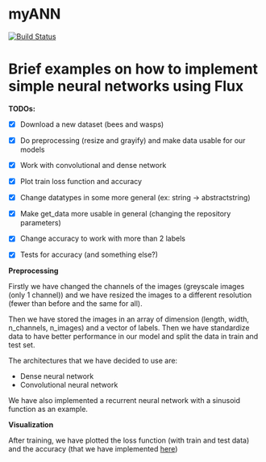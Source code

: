 # myANN

[![Build Status](https://github.com/paola-serra-sdg/myANN.jl/actions/workflows/CI.yml/badge.svg?branch=master)](https://github.com/paola-serra-sdg/myANN.jl/actions/workflows/CI.yml?query=branch%3Amaster)

# Brief examples on how to implement simple neural networks using Flux


**TODOs:**

- [x] Download a new dataset (bees and wasps)
- [x] Do preprocessing (resize and grayify) and make data usable for our models
- [x] Work with convolutional and dense network
- [x] Plot train loss function and accuracy
- [x] Change datatypes in some more general (ex: string -> abstractstring)
- [x] Make get_data more usable in general (changing the repository parameters)
- [x] Change accuracy to work with more than 2 labels
- [x] Tests for accuracy (and something else?)



**Preprocessing**

Firstly we have changed the channels of the images (greyscale images (only 1 channel)) and we have resized the images to a different resolution (fewer than before and the same for all).

Then we have stored the images in an array of dimension (length, width, n_channels, n_images) and a vector of labels. Then we have standardize data to have better performance in our model and split the data in train and test set.

The architectures that we have decided to use are:
- Dense neural network
- Convolutional neural network

We have also implemented a recurrent neural network with a sinusoid function as an example.

**Visualization**

After training, we have plotted the loss function (with train and test data) and the accuracy (that we have implemented [here](./src/metrics.jl))



